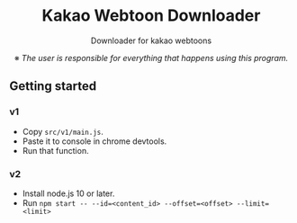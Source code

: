 <h1 align="center">Kakao Webtoon Downloader</h1>

<p align="center">Downloader for kakao webtoons</p>

<p align="center">※ <i>The user is responsible for everything that happens using this program.</i></p>

## Getting started

### v1

- Copy `src/v1/main.js`.
- Paste it to console in chrome devtools.
- Run that function.



### v2

- Install node.js 10 or later.
- Run `npm start -- --id=<content_id> --offset=<offset> --limit=<limit>`

